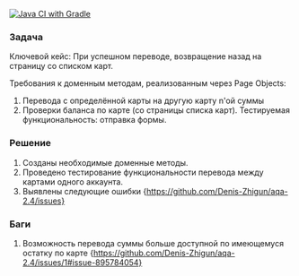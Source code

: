 [![Java CI with Gradle](https://github.com/Denis-Zhigun/aqa-2.4/actions/workflows/gradle.yml/badge.svg)](https://github.com/Denis-Zhigun/aqa-2.4/actions/workflows/gradle.yml)

### Задача
Ключевой кейс: При успешном переводе, возвращение назад на страницу со списком карт.

Требования к доменным методам, реализованным через Page Objects:

1. Перевода с определённой карты на другую карту n'ой суммы
2. Проверки баланса по карте (со страницы списка карт).
Тестируемая функциональность: отправка формы.

### Решение
1. Созданы необходимые доменные методы.
2. Проведено тестирование функциональности перевода между картами одного аккаунта.
3. Выявлены следующие ошибки {https://github.com/Denis-Zhigun/aqa-2.4/issues}

### Баги
1. Возможность перевода суммы больше доступной по имеющемуся остатку по карте {https://github.com/Denis-Zhigun/aqa-2.4/issues/1#issue-895784054}
